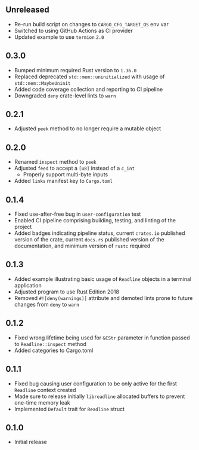 Unreleased
----------
- Re-run build script on changes to `CARGO_CFG_TARGET_OS` env var
- Switched to using GitHub Actions as CI provider
- Updated example to use `termion` `2.0`


0.3.0
-----
- Bumped minimum required Rust version to `1.36.0`
- Replaced deprecated `std::mem::uninitialized` with usage of
  `std::mem::MaybeUninit`
- Added code coverage collection and reporting to CI pipeline
- Downgraded `deny` crate-level lints to `warn`


0.2.1
-----
- Adjusted `peek` method to no longer require a mutable object


0.2.0
-----
- Renamed `inspect` method to `peek`
- Adjusted `feed` to accept a `[u8]` instead of a `c_int`
  - Properly support multi-byte inputs
- Added `links` manifest key to `Cargo.toml`


0.1.4
-----
- Fixed use-after-free bug in `user-configuration` test
- Enabled CI pipeline comprising building, testing, and linting of the
  project
- Added badges indicating pipeline status, current `crates.io` published
  version of the crate, current `docs.rs` published version of the
  documentation, and minimum version of `rustc` required


0.1.3
-----
- Added example illustrating basic usage of `Readline` objects in a
  terminal application
- Adjusted program to use Rust Edition 2018
- Removed `#![deny(warnings)]` attribute and demoted lints prone to
  future changes from `deny` to `warn`


0.1.2
-----
- Fixed wrong lifetime being used for `&CStr` parameter in function
  passed to `Readline::inspect` method
- Added categories to Cargo.toml


0.1.1
-----
- Fixed bug causing user configuration to be only active for the first
  `Readline` context created
- Made sure to release initially `libreadline` allocated buffers to
  prevent one-time memory leak
- Implemented `Default` trait for `Readline` struct


0.1.0
-----
- Initial release
